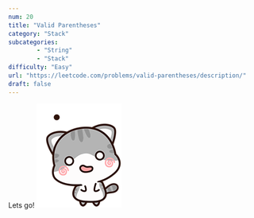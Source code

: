 ```yaml
---
num: 20
title: "Valid Parentheses"
category: "Stack"
subcategories: 
        - "String"
        - "Stack"
difficulty: "Easy"
url: "https://leetcode.com/problems/valid-parentheses/description/"
draft: false
---
```


Lets go!
![Sorry](cat-cute.gif)
